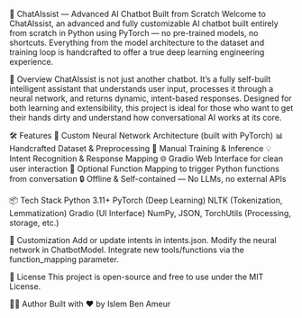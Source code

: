 💬 ChatAIssist — Advanced AI Chatbot Built from Scratch
Welcome to ChatAIssist, an advanced and fully customizable AI chatbot built entirely from scratch in Python using PyTorch — no pre-trained models, no shortcuts. Everything from the model architecture to the dataset and training loop is handcrafted to offer a true deep learning engineering experience.

🚀 Overview
ChatAIssist is not just another chatbot. It’s a fully self-built intelligent assistant that understands user input, processes it through a neural network, and returns dynamic, intent-based responses. Designed for both learning and extensibility, this project is ideal for those who want to get their hands dirty and understand how conversational AI works at its core.

🛠 Features
🧠 Custom Neural Network Architecture (built with PyTorch)
📊 Handcrafted Dataset & Preprocessing
🔁 Manual Training & Inference
💡 Intent Recognition & Response Mapping
🌐 Gradio Web Interface for clean user interaction
🔌 Optional Function Mapping to trigger Python functions from conversation
🔒 Offline & Self-contained — No LLMs, no external APIs

📦 Tech Stack
Python 3.11+
PyTorch (Deep Learning)
NLTK (Tokenization, Lemmatization)
Gradio (UI Interface)
NumPy, JSON, TorchUtils (Processing, storage, etc.)

📌 Customization
Add or update intents in intents.json.
Modify the neural network in ChatbotModel.
Integrate new tools/functions via the function_mapping parameter.

📄 License
This project is open-source and free to use under the MIT License.

🙋‍♂️ Author
Built with ❤️ by Islem Ben Ameur
